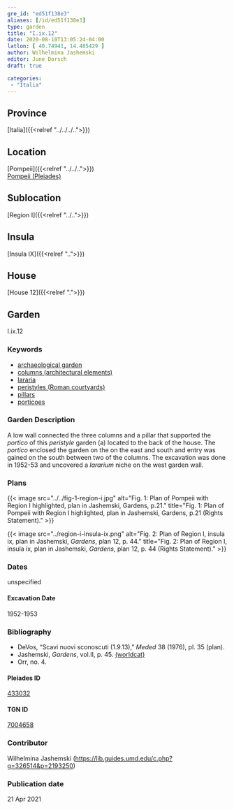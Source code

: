 ```yaml
---
gre_id: "ed51f138e3"
aliases: [/id/ed51f138e3]
type: garden
title: "I.ix.12"
date: 2020-08-10T13:05:24-04:00
latlon: [ 40.74941, 14.485429 ]
author: Wilhelmina Jashemski
editor: June Dorsch
draft: true

categories:
 - "Italia"
---
```


## Province

[Italia]({{<relref "../../../..">}})

## Location

[Pompeii]({{<relref "../../..">}}) \
[Pompeii (Pleiades)](https://pleiades.stoa.org/places/433032)

## Sublocation

[Region I]({{<relref "../..">}})

<!--### Sublocation Description-->

<!-- DESCRIPTION -->

## Insula

[Insula IX]({{<relref "..">}})

## House

[House 12]({{<relref ".">}})

## Garden

I.ix.12

### Keywords

- [archaeological garden](#)
- [columns (architectural elements)](http://vocab.getty.edu/page/aat/300001571)
- [lararia](http://vocab.getty.edu/page/aat/300400600)
- [peristyles (Roman courtyards)](http://vocab.getty.edu/page/aat/300004029)
- [pillars](http://vocab.getty.edu/page/aat/300264605)
- [porticoes](http://vocab.getty.edu/page/aat/300004145)

### Garden Description

A low wall connected the three columns and a pillar that supported the *portico* of this *peristyle* garden (a) located to the back of the house. The *portico* enclosed the garden on the on the east and south and entry was gained on the south between two of the columns. The excavation was done in 1952-53 and uncovered a *lararium* niche on the west garden wall.

<!--### Maps-->

<!--
OLD WAY (DO NOT USE)
![alt_text](../../images/image_name.ext)
*CAPTION*

NEW WAY ↓↓↓↓
{{< image src="../image_name.ext" alt="ALT_TEXT" title="CAPTION" >}}
-->

### Plans

{{< image src="../../fig-1-region-i.jpg" alt="Fig. 1: Plan of Pompeii with Region I highlighted, plan in Jashemski, Gardens, p.21." title="Fig. 1: Plan of Pompeii with Region I highlighted, plan in Jashemski, Gardens, p.21 (Rights Statement)." >}}

{{< image src="../region-i-insula-ix.png" alt="Fig. 2: Plan of Region I, insula ix, plan in Jashemski, *Gardens*, plan 12, p. 44." title="Fig. 2: Plan of Region I, insula ix, plan in Jashemski, *Gardens*, plan 12, p. 44 (Rights Statement)." >}}

<!--### Images-->


### Dates

unspecified

#### Excavation Date

1952-1953

### Bibliography

* DeVos, “Scavi nuovi sconoscuti (1.9.13),” *Meded* 38 (1976), pl. 35 (plan).
* Jashemski, *Gardens*, vol.II, p. 45. [(worldcat)](http://www.worldcat.org/oclc/921816405)
* Orr, no. 4.

<!--#### Periodo ID-->

<!-- [PERIODO_ID](https://pleiades.stoa.org/places/PLEIADES_ID) -->

#### Pleiades ID

[433032](https://pleiades.stoa.org/places/433032)

#### TGN ID

[7004658](http://vocab.getty.edu/page/tgn/7004658)

### Contributor

Wilhelmina Jashemski (https://lib.guides.umd.edu/c.php?g=326514&p=2193250)

### Publication date


21 Apr 2021

<!--### Related articles-->

<!-- Links to other related articles. Leave blank for now -->